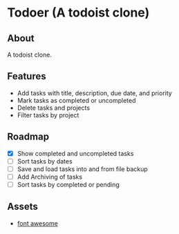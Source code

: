 # Todoer (A todoist clone)

## About

A todoist clone.

## Features

- Add tasks with title, description, due date, and priority
- Mark tasks as completed or uncompleted
- Delete tasks and projects
- Filter tasks by project

## Roadmap

- [x] Show completed and uncompleted tasks
- [ ] Sort tasks by dates
- [ ] Save and load tasks into and from file backup
- [ ] Add Archiving of tasks
- [ ] Sort tasks by completed or pending

## Assets

- [font awesome](https://fontawesome.com/)
